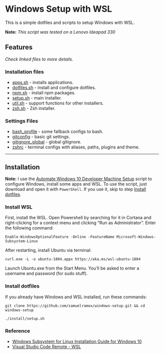 # Windows Setup with WSL

This is a simple dotfiles and scripts to setup Windows with WSL.

**Note:** _This script was tested on a Lenovo Ideapad 330_

## Features

_Check linked files to more details._

### Installation files

- [apps.sh](install/apps.sh) - installs applications.
- [dotfiles.sh](install/dotfiles.sh) - install and configure dotfiles.
- [npm.sh](install/npm.sh) - install npm packages.
- [setup.sh](install/setup.sh) - main installer.
- [util.sh](install/util.sh) - support functions for other installers.
- [zsh.sh](install/zsh.sh) - Zsh installer.

### Settings Files

- [bash_profile](.bash_profile) - some fallback configs to bash.
- [gitconfig](.gitconfig) - basic git settings.
- [gitignore_global](.gitignore_global) - global gitignore.
- [zshrc](.zshrc) - terminal configs with aliases, paths, plugins and theme.

---

## Installation

**Note:** I use the [Automate Windows 10 Developer Machine Setup](https://gist.github.com/samuelramox/e25ae0286d827e242f46e2195057823d) script to configure Windows, install some apps and WSL. To use the script, just download and open it with `PowerShell`. If you use it, skip to step [Install dotfiles](#install-dotfiles).

### Install WSL

First, install the WSL. Open Powershell by searching for it in Cortana and right-clicking for a context menu and clicking “Run as Administrator”. Enter the following command:

```
Enable-WindowsOptionalFeature -Online -FeatureName Microsoft-Windows-Subsystem-Linux
```

After restarting, install Ubuntu via terminal:

```
curl.exe -L -o ubuntu-1804.appx https://aka.ms/wsl-ubuntu-1804
```

Launch Ubuntu.exe from the Start Menu. You’ll be asked to enter a username and password (for sudo stuff).

### Install dotfiles

If you already have Windows and WSL installed, run these commands:

```
git clone https://github.com/samuelramox/windows-setup.git && cd windows-setup

./install/setup.sh
```

### Reference

- [Windows Subsystem for Linux Installation Guide for Windows 10](https://aka.ms/wslinstall)
- [Visual Studio Code Remote - WSL](https://aka.ms/vscode-remote/download/wsl)
